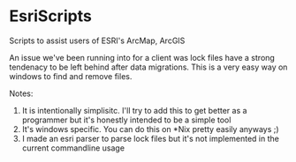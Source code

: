 # EsriScripts
Scripts to assist users of ESRI's ArcMap, ArcGIS

An issue we've been running into for a client was lock files have a strong tendenacy to be left behind after data migrations. This is a very easy way on windows to find and remove files. 

Notes:
1) It is intentionally simplisitc. I'll try to add this to get better as a programmer but it's honestly intended to be a simple tool
2) It's windows specific. You can do this on *Nix pretty easily anyways ;)
3) I made an esri parser to parse lock files but it's not implemented in the current commandline usage
